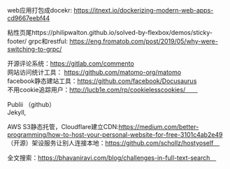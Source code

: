 web应用打包成docekr: https://itnext.io/dockerizing-modern-web-apps-cd9667eebf44 

粘性页尾https://philipwalton.github.io/solved-by-flexbox/demos/sticky-footer/
grpc和restful: https://eng.fromatob.com/post/2019/05/why-were-switching-to-grpc/  

开源评论系统：https://gitlab.com/commento  
网站访问统计工具： https://github.com/matomo-org/matomo  
facebook静态建站工具：https://github.com/facebook/Docusaurus    
不用cookie追踪用户：http://lucb1e.com/rp/cookielesscookies/　　  

Publii  （github）  
Jekyll,  

AWS S3静态托管，Cloudflare建立CDN:https://medium.com/better-programming/how-to-host-your-personal-website-for-free-3101c4ab2e49  
（开源）架设服务让别人连接本地：https://github.com/schollz/hostyoself　



全文搜索：https://bhavaniravi.com/blog/challenges-in-full-text-search　
